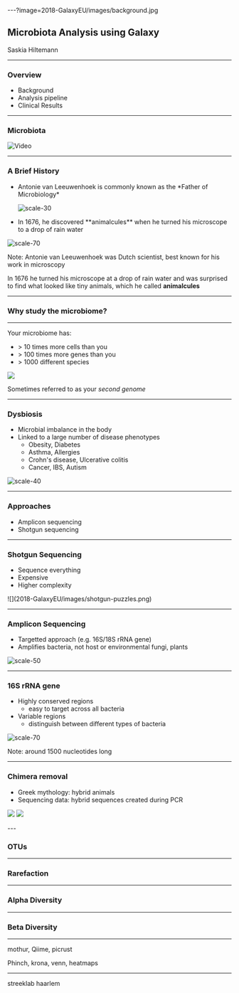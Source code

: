 ---?image=2018-GalaxyEU/images/background.jpg

<div class="white">
<h2 class="white"> Microbiota Analysis using Galaxy </h2>

Saskia Hiltemann 

</div>

---
 
### Overview

- Background
- Analysis pipeline
- Clinical Results

---

### Microbiota

![Video](https://www.youtube.com/embed/htbeJhtFAXw)

---

### A Brief History

<div class="left small center">

<ul>
  <li> Antonie van Leeuwenhoek is commonly known as the *Father of Microbiology* </li>

![scale-30](2018-GalaxyEU/images/leeuwenhoek.jpg)

  <li> In 1676, he discovered **animalcules** when he turned his microscope to a drop of rain water </li>
</ul>

</div>

<div class="right">

![scale-70](2018-GalaxyEU/images/animalcules.gif) 

</div>

Note:
Antonie van Leeuwenhoek was Dutch scientist, best known for his work in microscopy 

In 1676 he turned his microscope at a drop of rain water and was surprised to find 
what looked like tiny animals, which he called **animalcules** 


---

### Why study the microbiome?

---


<div class="block">
<div class="left small middle">

Your microbiome has:
<ul>
  <li> > 10 times more cells than you </li>
  <li> > 100 times more genes than you </li>
  <li> > 1000 different species </li>
</ul>
</div>
<div class="right">

![](2018-GalaxyEU/images/human_microbiome.png)

</div>
</div>

Sometimes referred to as your *second genome* 

---


### Dysbiosis

- Microbial imbalance in the body
- Linked to a large number of disease phenotypes
  - Obesity, Diabetes
  - Asthma, Allergies
  - Crohn's disease, Ulcerative colitis
  - Cancer, IBS, Autism

![scale-40](2018-GalaxyEU/images/microbiota-disease.jpg)

---

### Approaches

- Amplicon sequencing 
- Shotgun sequencing 

---

### Shotgun Sequencing

<div class="left">
<ul>
<li> Sequence everything </li>
<li> Expensive </li>
<li> Higher complexity </li>
</ul>
</div>

<div class="right">
![](2018-GalaxyEU/images/shotgun-puzzles.png)
</div>

---

### Amplicon Sequencing

- Targetted approach (e.g. 16S/18S rRNA gene)
- Amplifies bacteria, not host or environmental fungi, plants

![scale-50](2018-GalaxyEU/images/16S_gene.png)

--- 

### 16S rRNA gene

- Highly conserved regions 
  - easy to target across all bacteria
- Variable regions 
  - distinguish between different types of bacteria

![scale-70](2018-GalaxyEU/images/16S_variableregions.jpg)

Note:
around 1500 nucleotides long


---


### Chimera removal

<div class="left">
<ul>
<li>Greek mythology: hybrid animals</li>
<li>Sequencing data: hybrid sequences created during PCR</li>
</ul>

</div>
<div class="right">

![](2018-GalaxyEU/images/chimera-animal.jpg)
![](2018-GalaxyEU/images/chimeras.png)

</div>
---

### OTUs

---

### Rarefaction

---

### Alpha Diversity


---

### Beta Diversity


---

mothur, Qiime, picrust

Phinch, krona, venn, heatmaps


---

streeklab haarlem

 
